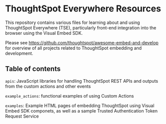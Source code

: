# ThoughtSpot Everywhere Resources

This repository contains various files for learning about and using ThoughtSpot Everywhere (TSE), particularly front-end integration into the browser using the Visual Embed SDK. 

Please see https://github.com/thoughtspot/awesome-embed-and-develop for overview of all projects related to ThoughtSpot embedding and development.

## Table of contents

`apis`: JavaScript libraries for handling ThoughtSpot REST APIs and outputs from the custom actions and other events

`example_actions`: functional examples of using Custom Actions

`examples`: Example HTML pages of embedding ThoughtSpot using Visual Embed SDK componets, as well as a sample Trusted Authentication Token Request Service

